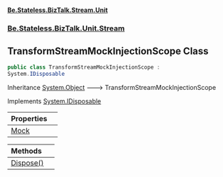 #### [Be.Stateless.BizTalk.Stream.Unit](README.md 'README')
### [Be.Stateless.BizTalk.Unit.Stream](Be.Stateless.BizTalk.Unit.Stream.md 'Be.Stateless.BizTalk.Unit.Stream')

## TransformStreamMockInjectionScope Class

```csharp
public class TransformStreamMockInjectionScope :
System.IDisposable
```

Inheritance [System.Object](https://docs.microsoft.com/en-us/dotnet/api/System.Object 'System.Object') &#129106; TransformStreamMockInjectionScope

Implements [System.IDisposable](https://docs.microsoft.com/en-us/dotnet/api/System.IDisposable 'System.IDisposable')

| Properties | |
| :--- | :--- |
| [Mock](TransformStreamMockInjectionScope.Mock.md 'Be.Stateless.BizTalk.Unit.Stream.TransformStreamMockInjectionScope.Mock') | |

| Methods | |
| :--- | :--- |
| [Dispose()](TransformStreamMockInjectionScope.Dispose().md 'Be.Stateless.BizTalk.Unit.Stream.TransformStreamMockInjectionScope.Dispose()') | |
